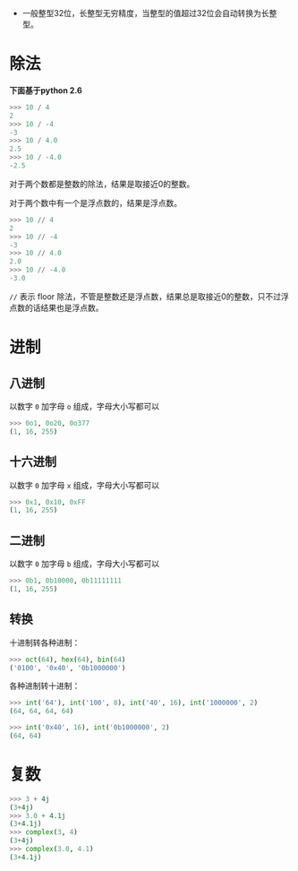 - 一般整型32位，长整型无穷精度，当整型的值超过32位会自动转换为长整型。



# 除法

**下面基于python 2.6**

```python
>>> 10 / 4
2
>>> 10 / -4
-3
>>> 10 / 4.0
2.5
>>> 10 / -4.0
-2.5
```

对于两个数都是整数的除法，结果是取接近0的整数。

对于两个数中有一个是浮点数的，结果是浮点数。

```python
>>> 10 // 4
2
>>> 10 // -4
-3
>>> 10 // 4.0
2.0
>>> 10 // -4.0
-3.0
```

`//` 表示 floor 除法，不管是整数还是浮点数，结果总是取接近0的整数，只不过浮点数的话结果也是浮点数。



# 进制

## 八进制

以数字 `0` 加字母 `o` 组成，字母大小写都可以

```python
>>> 0o1, 0o20, 0o377
(1, 16, 255)
```

## 十六进制

以数字 `0` 加字母 `x` 组成，字母大小写都可以

```python
>>> 0x1, 0x10, 0xFF
(1, 16, 255)
```

## 二进制

以数字 `0` 加字母 `b` 组成，字母大小写都可以

```python
>>> 0b1, 0b10000, 0b11111111
(1, 16, 255)
```

## 转换

十进制转各种进制：

```python
>>> oct(64), hex(64), bin(64)
('0100', '0x40', '0b1000000')
```

各种进制转十进制：

```python
>>> int('64'), int('100', 8), int('40', 16), int('1000000', 2)
(64, 64, 64, 64)

>>> int('0x40', 16), int('0b1000000', 2)
(64, 64)
```



# 复数

```python
>>> 3 + 4j
(3+4j)
>>> 3.0 + 4.1j
(3+4.1j)
>>> complex(3, 4)
(3+4j)
>>> complex(3.0, 4.1)
(3+4.1j)
```

